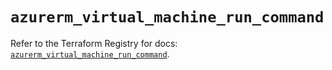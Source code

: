 # `azurerm_virtual_machine_run_command`

Refer to the Terraform Registry for docs: [`azurerm_virtual_machine_run_command`](https://registry.terraform.io/providers/hashicorp/azurerm/4.43.0/docs/resources/virtual_machine_run_command).

